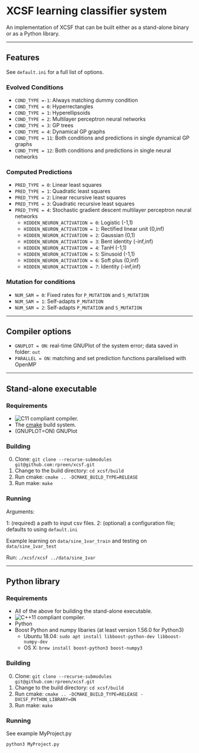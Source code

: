 # XCSF learning classifier system

An implementation of XCSF that can be built either as a stand-alone binary or
as a Python library.

------------------------
## Features

See `default.ini` for a full list of options.

### Evolved Conditions

  * `COND_TYPE =-1`: Always matching dummy condition
  * `COND_TYPE = 0`: Hyperrectangles
  * `COND_TYPE = 1`: Hyperellipsoids
  * `COND_TYPE = 2`: Multilayer perceptron neural networks
  * `COND_TYPE = 3`: GP trees
  * `COND_TYPE = 4`: Dynamical GP graphs
  * `COND_TYPE = 11`: Both conditions and predictions in single dynamical GP graphs
  * `COND_TYPE = 12`: Both conditions and predictions in single neural networks

### Computed Predictions

  * `PRED_TYPE = 0`: Linear least squares
  * `PRED_TYPE = 1`: Quadratic least squares
  * `PRED_TYPE = 2`: Linear recursive least squares
  * `PRED_TYPE = 3`: Quadratic recursive least squares
  * `PRED_TYPE = 4`: Stochastic gradient descent multilayer perceptron neural networks
    * `HIDDEN_NEURON_ACTIVATION = 0`: Logistic (-1,1)
    * `HIDDEN_NEURON_ACTIVATION = 1`: Rectified linear unit (0,inf)
    * `HIDDEN_NEURON_ACTIVATION = 2`: Gaussian (0,1)
    * `HIDDEN_NEURON_ACTIVATION = 3`: Bent identity (-inf,inf)
    * `HIDDEN_NEURON_ACTIVATION = 4`: TanH (-1,1)
    * `HIDDEN_NEURON_ACTIVATION = 5`: Sinusoid (-1,1)
    * `HIDDEN_NEURON_ACTIVATION = 6`: Soft plus (0,inf)
    * `HIDDEN_NEURON_ACTIVATION = 7`: Identity (-inf,inf)

 
### Mutation for conditions

  * `NUM_SAM = 0`: Fixed rates for `P_MUTATION` and `S_MUTATION`
  * `NUM_SAM = 1`: Self-adapts `P_MUTATION`
  * `NUM_SAM = 2`: Self-adapts `P_MUTATION` and `S_MUTATION`
 
------------------------
## Compiler options

  * `GNUPLOT = ON`: real-time GNUPlot of the system error; data saved in folder: `out`
  * `PARALLEL = ON`: matching and set prediction functions parallelised with OpenMP
  
------------------------
## Stand-alone executable
 
### Requirements

  * ![C11](https://img.shields.io/badge/C-11-blue.svg?style=flat) compliant compiler.
  * The [cmake][cmake] build system.
  * (GNUPLOT=ON) GNUPlot
 
### Building

  0. Clone: `git clone --recurse-submodules git@github.com:rpreen/xcsf.git`
  1. Change to the build directory: `cd xcsf/build`
  2. Run cmake: `cmake .. -DCMAKE_BUILD_TYPE=RELEASE`
  3. Run make: `make`

### Running

Arguments: 

1: (required) a path to input csv files.
2: (optional) a configuration file; defaults to using `default.ini`

Example learning on `data/sine_1var_train` and testing on `data/sine_1var_test`

Run: `./xcsf/xcsf ../data/sine_1var`              

------------------------
## Python library

### Requirements

  * All of the above for building the stand-alone executable.
  * ![C++11](https://img.shields.io/badge/C++-11-blue.svg?style=flat) compliant compiler.
  * Python
  * Boost Python and numpy libaries (at least version 1.56.0 for Python3)
    * Ubuntu 18.04: `sudo apt install libboost-python-dev libboost-numpy-dev`
    * OS X: `brew install boost-python3 boost-numpy3`

### Building

  0. Clone: `git clone --recurse-submodules git@github.com:rpreen/xcsf.git`
  1. Change to the build directory: `cd xcsf/build`
  2. Run cmake: `cmake .. -DCMAKE_BUILD_TYPE=RELEASE -DXCSF_PYTHON_LIBRARY=ON`
  3. Run make: `make`

### Running

See example MyProject.py

`python3 MyProject.py`

[cmake]: http://www.cmake.org/ "CMake tool"
